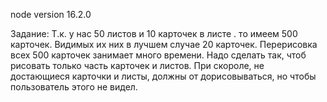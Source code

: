 node version 16.2.0

Задание: 
Т.к. у нас 50 листов и 10 карточек в листе . то имеем 500 карточек. Видимых их них в лучшем случае 20 карточек. 
Перерисовка всех 500 карточек занимает много времени. Надо сделать так, чтоб рисовать только часть карточек и листов. 
При скороле, не достающиеся карточки и листы, должны от дорисовываться, но чтобы пользователь этого не видел.  
